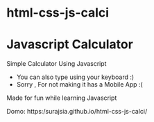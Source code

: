 # html-css-js-calci
# Javascript Calculator

Simple Calculator Using Javascript

- You can also type using your keyboard :)
- Sorry , For not making it has a Mobile App :(

Made for fun while learning Javascript

Domo: https:/surajsia.github.io/html-css-js-calci/
